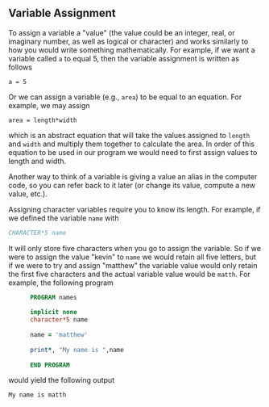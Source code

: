 ## Variable Assignment

To assign a variable a "value" (the value could be an integer, real, or imaginary number, as well as logical or character) and works similarly to how you would write something mathematically. For example, if we want a variable called `a` to equal 5, then the variable assignment is written as follows
```
a = 5
```
Or we can assign a variable (e.g., `area`) to be equal to an equation. For example, we may assign
```
area = length*width
```
which is an abstract equation that will take the values assigned to `length` and `width` and multiply them together to calculate the area. In order of this equation to be used in our program we would need to first assign values to length and width.

Another way to think of a variable is giving a value an alias in the computer code, so you can refer back to it later (or change its value, compute a new value, etc.).

Assigning character variables require you to know its length. For example, if we defined the variable `name` with
```fortran
CHARACTER*5 name
```
It will only store five characters when you go to assign the variable. So if we were to assign the value "kevin" to `name` we would retain all five letters, but if we were to try and assign "matthew" the variable value would only retain the first five characters and the actual variable value would be `matth`. For example, the following program

```fortran
      PROGRAM names
      
      implicit none
      character*5 name
      
      name = 'matthew'
      
      print*, "My name is ",name
      
      END PROGRAM
```
would yield the following output
```
My name is matth
```
